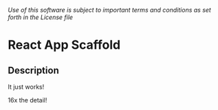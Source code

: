 *Use of this software is subject to important terms and conditions as set forth in the License file*

# React App Scaffold

## Description
It just works!

16x the detail!
